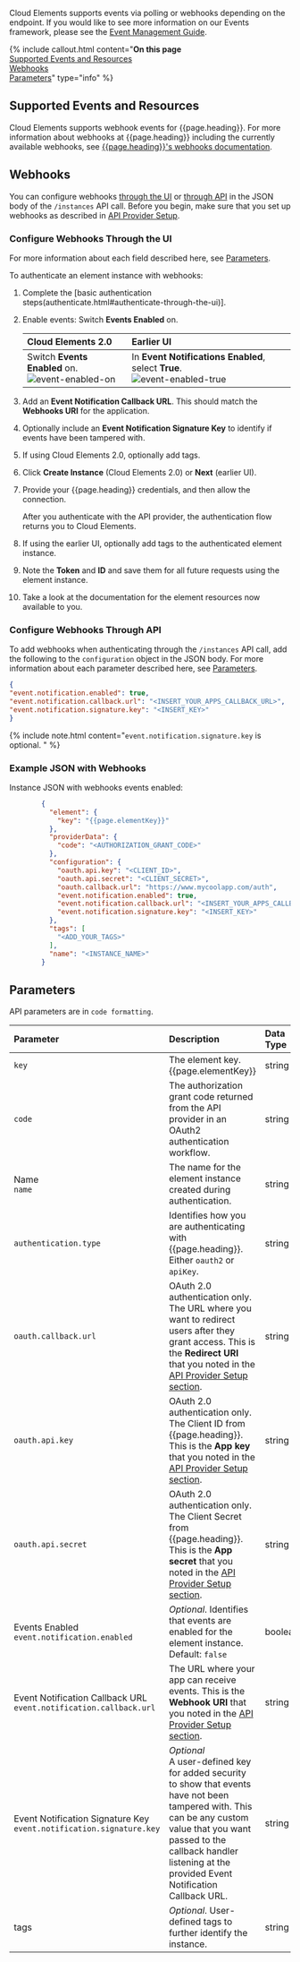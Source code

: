 Cloud Elements supports events via polling or webhooks depending on the endpoint. If you would like to see more information on our Events framework, please see the [Event Management Guide](/docs/platform/event-management/index.html).

{% include callout.html content="<strong>On this page</strong></br><a href=#supported-events-and-resources>Supported Events and Resources</a></br><a href=#webhooks>Webhooks</a></br><a href=#parameters>Parameters</a>" type="info" %}

## Supported Events and Resources

Cloud Elements supports webhook events for {{page.heading}}. For more information about webhooks at {{page.heading}} including the currently available webhooks, see [{{page.heading}}'s webhooks documentation](https://www.dropbox.com/developers/reference/webhooks).

## Webhooks

You can configure webhooks [through the UI](#configure-webhooks-through-the-ui) or [through API](#configure-webhooks-through-api) in the JSON body of the `/instances` API call. Before you begin, make sure that you set up webhooks as described in  [API Provider Setup](setup.html#set-up-events).

### Configure Webhooks Through the UI

For more information about each field described here, see [Parameters](#parameters).

To authenticate an element instance with webhooks:

1. Complete the [basic authentication steps(authenticate.html#authenticate-through-the-ui)].
2. Enable events: Switch **Events Enabled** on.

    | Cloud Elements 2.0 | Earlier UI  |
    | :------------- | :------------- |
    | Switch **Events Enabled** on. </br>![event-enabled-on](../img/event-enabled-on.png)|  In **Event Notifications Enabled**, select **True**.</br>![event-enabled-true](../img/event-enabled-true.png) |

8. Add an **Event Notification Callback URL**. This should match the **Webhooks URI** for the application.
9. Optionally include an **Event Notification Signature Key** to identify if events have been tampered with.
8. If using Cloud Elements 2.0, optionally add tags.
7. Click **Create Instance** (Cloud Elements 2.0) or **Next** (earlier UI).
8. Provide your {{page.heading}} credentials, and then allow the connection.

    After you authenticate with the API provider, the authentication flow returns you to Cloud Elements.

8. If using the earlier UI, optionally add tags to the authenticated element instance.
9. Note the **Token** and **ID** and save them for all future requests using the element instance.
8. Take a look at the documentation for the element resources now available to you.

### Configure Webhooks Through API

To add webhooks when authenticating through the `/instances` API call, add the following to the `configuration` object in the JSON body. For more information about each parameter described here, see [Parameters](#parameters).

```json
{
"event.notification.enabled": true,
"event.notification.callback.url": "<INSERT_YOUR_APPS_CALLBACK_URL>",
"event.notification.signature.key": "<INSERT_KEY>"
}
```
{% include note.html content="<code>event.notification.signature.key</code> is optional.  " %}

### Example JSON with Webhooks

Instance JSON with webhooks events enabled:

```json
        {
          "element": {
            "key": "{{page.elementKey}}"
          },
          "providerData": {
            "code": "<AUTHORIZATION_GRANT_CODE>"
          },
          "configuration": {
            "oauth.api.key": "<CLIENT_ID>",
            "oauth.api.secret": "<CLIENT_SECRET>",
            "oauth.callback.url": "https://www.mycoolapp.com/auth",
            "event.notification.enabled": true,
            "event.notification.callback.url": "<INSERT_YOUR_APPS_CALLBACK_URL>",
            "event.notification.signature.key": "<INSERT_KEY>"
          },
          "tags": [
            "<ADD_YOUR_TAGS>"
          ],
          "name": "<INSTANCE_NAME>"
        }
```

## Parameters

API parameters are in `code formatting`.

| Parameter | Description   | Data Type |
| :------------- | :------------- | :------------- |
| `key` | The element key.<br>{{page.elementKey}}  | string  |
| `code` | The authorization grant code returned from the API provider in an OAuth2 authentication workflow. | string |
|  Name</br>`name` |  The name for the element instance created during authentication.   | string  |
| `authentication.type` | Identifies how you are authenticating with {{page.heading}}. Either `oauth2` or `apiKey`. | string |
| `oauth.callback.url` | OAuth 2.0 authentication only. The URL where you want to redirect users after they grant access. This is the **Redirect URI** that you noted in the [API Provider Setup section](setup.html).  | string  |
| `oauth.api.key` | OAuth 2.0 authentication only. The Client ID from {{page.heading}}. This is the **App key** that you noted in the [API Provider Setup section](setup.html). |  string |
| `oauth.api.secret` | OAuth 2.0 authentication only. The Client Secret from {{page.heading}}. This is the **App secret** that you noted in the [API Provider Setup section](setup.html). | string |
| Events Enabled </br>`event.notification.enabled` | *Optional*. Identifies that events are enabled for the element instance.</br>Default: `false`  | boolean |
| Event Notification Callback URL</br>`event.notification.callback.url` |  The URL where your app can receive events. This is the **Webhook URI** that you noted in the [API Provider Setup section](setup.html).   | string |
| Event Notification Signature Key </br>`event.notification.signature.key` | *Optional*</br>A user-defined key for added security to show that events have not been tampered with. This can be any custom value that you want passed to the callback handler listening at the provided Event Notification Callback URL.| string |
| tags | *Optional*. User-defined tags to further identify the instance. | string |
